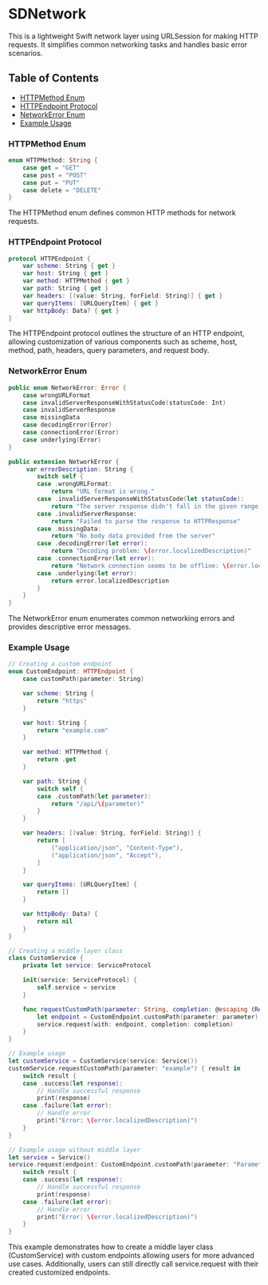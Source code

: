 # SDNetwork
This is a lightweight Swift network layer using URLSession for making HTTP requests.
It simplifies common networking tasks and handles basic error scenarios.

## Table of Contents
- [HTTPMethod Enum](#httpmethod-enum)
- [HTTPEndpoint Protocol](#httpendpoint-protocol)
- [NetworkError Enum](#networkerror-enum)
- [Example Usage](#example-usage)

### HTTPMethod Enum
```swift
enum HTTPMethod: String {
    case get = "GET"
    case post = "POST"
    case put = "PUT"
    case delete = "DELETE"
}
```
The HTTPMethod enum defines common HTTP methods for network requests.

### HTTPEndpoint Protocol
```swift
protocol HTTPEndpoint {
    var scheme: String { get }
    var host: String { get }
    var method: HTTPMethod { get }
    var path: String { get }
    var headers: [(value: String, forField: String)] { get }
    var queryItems: [URLQueryItem] { get }
    var httpBody: Data? { get }
}
```
The HTTPEndpoint protocol outlines the structure of an HTTP endpoint, allowing customization of various components such as scheme, host, method, path, headers, query parameters, and request body.

### NetworkError Enum
```swift
public enum NetworkError: Error {
    case wrongURLFormat
    case invalidServerResponseWithStatusCode(statusCode: Int)
    case invalidServerResponse
    case missingData
    case decodingError(Error)
    case connectionError(Error)
    case underlying(Error)
}

public extension NetworkError {
     var errorDescription: String {
        switch self {
        case .wrongURLFormat:
            return "URL format is wrong."
        case .invalidServerResponseWithStatusCode(let statusCode):
            return "The server response didn't fall in the given range Status Code is: \(statusCode)"
        case .invalidServerResponse:
            return "Failed to parse the response to HTTPResponse"
        case .missingData:
            return "No body data provided from the server"
        case .decodingError(let error):
            return "Decoding problem: \(error.localizedDescription)"
        case .connectionError(let error):
            return "Network connection seems to be offline: \(error.localizedDescription)"
        case .underlying(let error):
            return error.localizedDescription
        }
    }
}
```
The NetworkError enum enumerates common networking errors and provides descriptive error messages.

### Example Usage
```swift
// Creating a custom endpoint
enum CustomEndpoint: HTTPEndpoint {
    case customPath(parameter: String)

    var scheme: String {
        return "https"
    }

    var host: String {
        return "example.com"
    }

    var method: HTTPMethod {
        return .get
    }

    var path: String {
        switch self {
        case .customPath(let parameter):
            return "/api/\(parameter)"
        }
    }

    var headers: [(value: String, forField: String)] {
        return [
            ("application/json", "Content-Type"),
            ("application/json", "Accept"),
        ]
    }

    var queryItems: [URLQueryItem] {
        return []
    }

    var httpBody: Data? {
        return nil
    }
}

// Creating a middle layer class
class CustomService {
    private let service: ServiceProtocol

    init(service: ServiceProtocol) {
        self.service = service
    }

    func requestCustomPath(parameter: String, completion: @escaping (Result<YourResponseType, NetworkError>) -> Void) {
        let endpoint = CustomEndpoint.customPath(parameter: parameter)
        service.request(with: endpoint, completion: completion)
    }
}

// Example usage
let customService = CustomService(service: Service())
customService.requestCustomPath(parameter: "example") { result in
    switch result {
    case .success(let response):
        // Handle successful response
        print(response)
    case .failure(let error):
        // Handle error
        print("Error: \(error.localizedDescription)")
    }
}

// Example usage without middle layer
let service = Service()
service.request(endpoint: CustomEndpoint.customPath(parameter: "Parameter")) { result in
    switch result {
    case .success(let response):
        // Handle successful response
        print(response)
    case .failure(let error):
        // Handle error
        print("Error: \(error.localizedDescription)")
    }
}
```

This example demonstrates how to create a middle layer class (CustomService) with custom endpoints allowing users for more advanced use cases.
Additionally, users can still directly call service.request with their created customized endpoints.







